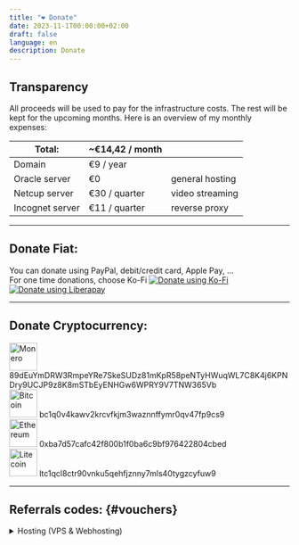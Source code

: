 ```yaml
---
title: "❤️ Donate"
date: 2023-11-1T00:00:00+02:00
draft: false
language: en
description: Donate
---
```


## Transparency
All proceeds will be used to pay for the infrastructure costs. The rest will be kept for the upcoming months.
Here is an overview of my monthly expenses:

|Total:|~€14,42 / month|   |
|---|---|---|
|Domain|€9 / year||
|Oracle server|€0|general hosting|
|Netcup server|€30 / quarter|video streaming|
|Incognet server|€11 / quarter|reverse proxy|

<hr>

## Donate Fiat:
You can donate using PayPal, debit/credit card, Apple Pay, ... <br>
For one time donations, choose Ko-Fi
[![Donate using Ko-Fi](/images/kofi.svg)](https://ko-fi.com/r4focom)
[![Donate using Liberapay](/images/liberapay.svg)](https://liberapay.com/r4fo.com/donate)

<hr>

## Donate Cryptocurrency:
<img src="/images/icons/monero.svg" alt="Monero" width="50"/> 89dEuYmDRW3RmpeYRe7SkeSUDz81mKpR58peNTyHWuqWL7C8K4j6KPNDry9UCJP9z8K8mSTbEyENHGw6WPRY9V7TNW365Vb <br>
<img src="/images/icons/bitcoin.svg" alt="Bitcoin" width="50"/> bc1q0v4kawv2krcvfkjm3waznnffymr0qv47fp9cs9 <br>
<img src="/images/icons/ethereum.svg" alt="Ethereum" width="50"/> 0xba7d57cafc42f800b1f0ba6c9bf976422804cbed <br>
<img src="/images/icons/litecoin.svg" alt="Litecoin" width="50"/> ltc1qcl8ctr90vnku5qehfjznny7mls40tygzcyfuw9 <br>

<hr>

## Referrals codes: {#vouchers}

<details>
<summary>Hosting (VPS & Webhosting)</summary>

Redeemable at [https://www.netcup.eu/bestellen/warenkorb.php](https://www.netcup.eu/bestellen/warenkorb.php)

<ul>
<li><a href="https://netcup.eu/">Netcup.eu</a>: €5 discount on VPS & Webhosting: <code>36nc17009396940, 36nc17009396941, 36nc17009396942, 36nc17009396943, 36nc17009396944</code> </li>
<br>
<li><a href="https://netcup.eu/">Netcup.eu</a>: 3 months free rootserver RS 1000: <code>2915nc17009393310, 2915nc17009393311, 2915nc17009393312</code> </li>
<li><a href="https://netcup.eu/">Netcup.eu</a>: 2 months free rootserver RS 2000: <code>2916nc17009402010, 2916nc17009402011, 2916nc17009402012</code> </li>
<li><a href="https://netcup.eu/">Netcup.eu</a>: 2 months free rootserver RS 4000: <code>2917nc17009402540, 2917nc17009402541, 2917nc17009402542</code> </li>
<li><a href="https://netcup.eu/">Netcup.eu</a>: 1 months free rootserver RS 8000: <code>2918nc17009402720, 2918nc17009402721, 2918nc17009402722</code> </li>
<br>
<li><a href="https://netcup.eu/">Netcup.eu</a>: 1 month free VPS 1000: <code>3062nc17009395920, 3062nc17009395921, 3062nc17009395922</code> </li>
<li><a href="https://netcup.eu/">Netcup.eu</a>: 1 month free VPS 2000: <code>3063nc17009400630, 3063nc17009400631, 3063nc17009400632</code> </li>
<li><a href="https://netcup.eu/">Netcup.eu</a>: 1 month free VPS 3000: <code>3064nc17009401090, 3064nc17009401091, 3064nc17009401092</code> </li>
<li><a href="https://netcup.eu/">Netcup.eu</a>: 1 month free VPS 4000: <code>3065nc17009401290, 3065nc17009401291, 3065nc17009401292</code> </li>
<li><a href="https://netcup.eu/">Netcup.eu</a>: 1 month free VPS 6000: <code>3066nc17009401610, 3066nc17009401611, 3066nc17009401612</code> </li>
<li><a href="https://netcup.eu/">Netcup.eu</a>: 1 month free VPS 8000: <code>3067nc17009401790, 3067nc17009401791, 3067nc17009401792</code> </li>
</ul>
</details>